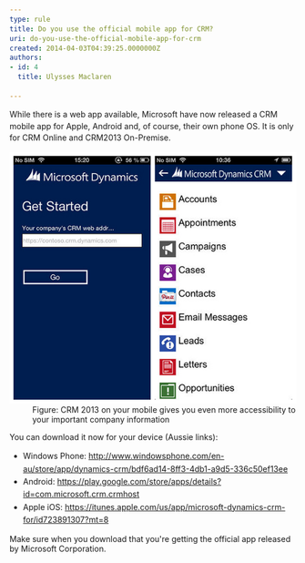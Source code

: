 ```yaml
---
type: rule
title: Do you use the official mobile app for CRM?
uri: do-you-use-the-official-mobile-app-for-crm
created: 2014-04-03T04:39:25.0000000Z
authors:
- id: 4
  title: Ulysses Maclaren

---
```




<span class='intro'> <p><span style="line-height&#58;20.7999992370605px;">​While there is a web app available, Microsoft have now released a CRM mobile app for Apple, Android and, of course, their own phone OS.</span>​&#160;<span style="line-height&#58;20.7999992370605px;">​</span><span style="line-height&#58;20.7999992370605px;"></span><span style="line-height&#58;20.7999992370605px;">I</span><span style="line-height&#58;20.7999992370605px;">t i</span><span style="line-height&#58;20.7999992370605px;">s only for CRM Online a</span><span style="line-height&#58;20.7999992370605px;">nd CRM2013 On-Premis</span><span style="line-height&#58;20.7999992370605px;">e.​</span></p> </span>

<dl class="goodImage"><dt><img src="crm-mobile.jpg" alt="" /></dt><dd>Figure&#58; CRM 2013 on your mobile​ gives you even more accessibility to your important company information</dd></dl>
<p>You can download it now for your device&#160;(Aussie links)&#58;</p><ul><li><span style="line-height&#58;1.6;">Windows P</span><span style="line-height&#58;1.6;">hone&#58; 
   </span><a href="http&#58;//www.windowsphone.com/en-au/store/app/dynamics-crm/bdf6ad14-8ff3-4db1-a9d5-336c50ef13ee" style="line-height&#58;1.6;">http&#58;//www.windowsphone.com/en-au/store/app/dynamics-crm/bdf6ad14-8ff3-4db1-a9d5-336c50ef13ee</a><br></li><li><span style="line-height&#58;1.6;">Android&#58; 
   </span><a href="https&#58;//play.google.com/store/apps/details?id=com.microsoft.crm.crmhost" style="line-height&#58;1.6;">https&#58;//play.google.com/store/apps/details?id=com.microsoft.crm.crmhost</a><br></li><li><span style="line-height&#58;1.6;">Apple iOS&#58; 
   </span><a href="https&#58;//itunes.apple.com/us/app/microsoft-dynamics-crm-for/id723891307?mt=8" style="line-height&#58;1.6;">https&#58;//itunes.apple.com/us/app/microsoft-dynamics-crm-for/id723891307?mt=8</a><br></li></ul><p>Make sure when you download that you're getting the official app released by Microsoft Corporation.</p>


